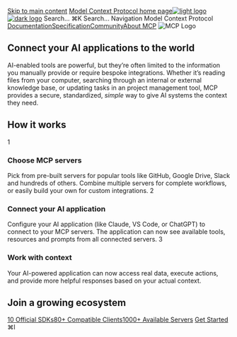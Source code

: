 [Skip to main content](#content-area)
[Model Context Protocol home page![light logo](https://mintcdn.com/mcp/4ZXF1PrDkEaJvXpn/logo/light.svg?fit=max&auto=format&n=4ZXF1PrDkEaJvXpn&q=85&s=4498cb8a57d574005f3dca62bdd49c95)![dark logo](https://mintcdn.com/mcp/4ZXF1PrDkEaJvXpn/logo/dark.svg?fit=max&auto=format&n=4ZXF1PrDkEaJvXpn&q=85&s=c0687c003f8f2cbdb24772ab4c8a522c)](/)
Search...
⌘K
Search...
Navigation
Model Context Protocol
[Documentation](/docs/getting-started/intro)[Specification](/specification/2025-06-18)[Community](/community/communication)[About MCP](/about)
![MCP Logo](https://mintcdn.com/mcp/4ZXF1PrDkEaJvXpn/mcp.png?fit=max&auto=format&n=4ZXF1PrDkEaJvXpn&q=85&s=532f106faedf9079b75d2bdb69426588)
## Connect your AI applications to the world
AI-enabled tools are powerful, but they’re often limited to the information you manually provide or require bespoke integrations.
Whether it’s reading files from your computer, searching through an internal or external knowledge base, or updating tasks in an project management tool, MCP provides a secure, standardized, _simple_ way to give AI systems the context they need.
## How it works
1
### Choose MCP servers
Pick from pre-built servers for popular tools like GitHub, Google Drive, Slack and hundreds of others. Combine multiple servers for complete workflows, or easily build your own for custom integrations.
2
### Connect your AI application
Configure your AI application (like Claude, VS Code, or ChatGPT) to connect to your MCP servers. The application can now see available tools, resources and prompts from all connected servers.
3
### Work with context
Your AI-powered application can now access real data, execute actions, and provide more helpful responses based on your actual context.
## Join a growing ecosystem
[10 Official SDKs](/docs/sdk)[80+ Compatible Clients](/clients)[1000+ Available Servers](https://github.com/modelcontextprotocol/servers?tab=readme-ov-file#%EF%B8%8F-official-integrations)
[Get Started](/docs/getting-started/intro)
⌘I
